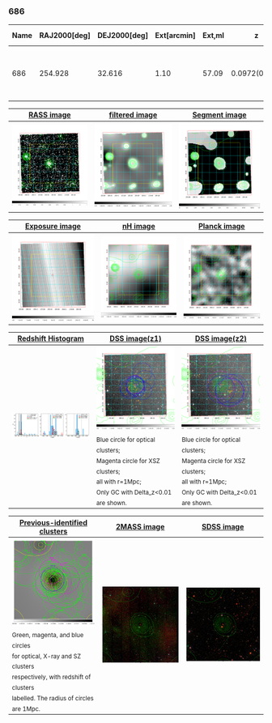 <div STYLE="page-break-after: always;"></div>

### 686

|Name|RAJ2000[deg]|DEJ2000[deg] |Ext[arcmin]| Ext,ml | z | z_src| C|GC(XSZ,Delta_z<0.01)| GC(OPT,Delta_z<0.01)|GC| R_sig[arcmin] | R500[arcmin] | R500[Mpc]| CRsig[c/s] | CR500[c/s] |L500[1E44 erg/s]|F500[1E-12 erg/s/cm^2]| M500[1E14 Msun]|Tx[keV]|Cnt_sig|Beta|Rc[arcmin]|Comment|Alias|
|---|---|---|---|---|---|------|---|--------|---------|----------|---|---|---|---|---|---|---|---|---|---|---|---|---|---|
|686| 254.928| 32.616| 1.10| 57.09| 0.0972(0.005)| z1, z_xsz| B| MCXC, Tar| C, N, RM, W| A, C, F20, L03, MCXC, N, SPI, Tar, W| 8.312| 8.470| 0.914| 0.237(0.024)| 0.238(0.024)| 1.101(0.058)| 4.615(0.244)| 2.38(0.06)| 3.77(0.06)| 202.5| 0.816(-0.117+0.115)| 2.714(-0.653+0.544)| -| k043|

|[RASS image](../image/686/686_img.pdf)|[filtered image](../image/686/686_fil.pdf)|[Segment image](../image/686/686_seg.pdf)|
|-------------------|--------------------|-------------------|
| <img src="../image/686/686_img.png" width="300">  | <img src="../image/686/686_fil.png" width="300">   | <img src="../image/686/686_seg.png" width="300">  |

|[Exposure image](../image/686/686_mex.pdf)| [nH image](../image/686/686_nh.pdf)| [Planck image](../image/686/686_p.pdf)|
|-------------------|--------------------|-------------------|
|<img src="../image/686/686_mex.png" width="300">   | <img src="../image/686/686_nh.png" width="300">    | <img src="../image/686/686_p.png" width="300"> |

|[Redshift Histogram](../image/686/686_zg.pdf) | [DSS image(z1)](../image/686/686_dss_z1.pdf)      |  [DSS image(z2)](../image/686/686_dss_z2.pdf)    |
|-------------------|--------------------|-------------------|
|<img src="../image/686/686_zg.png" width="300"> |<img src="../image/686/686_dss_z1.png" width="300"> <sub><br>Blue circle for optical clusters; <br>Magenta circle for XSZ clusters; <br>all with r=1Mpc; <br>Only GC with Delta_z<0.01 are shown. </sub>| <img src="../image/686/686_dss_z2.png" width="300"><sub><br>Blue circle for optical clusters; <br>Magenta circle for XSZ clusters; <br>all with r=1Mpc; <br>Only GC with Delta_z<0.01 are shown. </sub> |

|[Previous-identified clusters](../image/686/686_gc.pdf) | [2MASS image](../image/686/686_2mass.pdf)      |[SDSS image](../image/686/686_sdss.pdf)   |
|-------------------|-------------------|-------------------|
|<img src=../image/686/686_gc.png width="300"> <br><sub>Green, magenta, and blue circles <br>for optical, X-ray and SZ clusters <br>respectively, with redshift of clusters <br>labelled. The radius of circles <br>are 1Mpc.</sub>|<img src="../image/686/686_2mass.png" width="300">  | <img src="../image/686/686_sdss.png" width="300">  |




